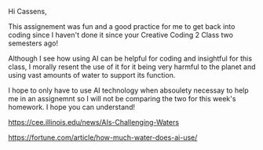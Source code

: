 Hi Cassens, 

This assignement was fun and a good practice for me to get back into coding since I haven't done it since your Creative Coding 2 Class two semesters ago!

Although I see how using AI can be helpful for coding and insightful for this class, I morally resent the use of it for it being very harmful to the planet and using vast amounts of water to support its function. 

I hope to only have to use AI technology when absoulety necessay to help me in an assignemnt so I will not be comparing the two for this week's homework. I hope you can understand!

https://cee.illinois.edu/news/AIs-Challenging-Waters

https://fortune.com/article/how-much-water-does-ai-use/
